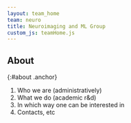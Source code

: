 ```yaml
---
layout: team_home
team: neuro
title: Neuroimaging and ML Group
custom_js: teamHome.js
---
```

## About
{:#about .anchor}
1. Who we are (administratively)
2. What we do (academic r&d)
3. In which way one can be interested in
4. Contacts, etc
